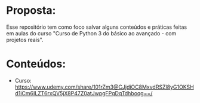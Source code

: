 # Proposta:

Esse repositório tem como foco salvar alguns conteúdos e práticas feitas em aulas do curso "Curso de Python 3 do básico ao avançado - com projetos reais". 

# Conteúdos:

- Curso: https://www.udemy.com/share/101rZm3@CJjdiOC8MxvdRSZl8yG1OKSHd1iCm6ILZT6rxQV5jX8P47Z0atJwpgFPqDqTdhboqg==/
